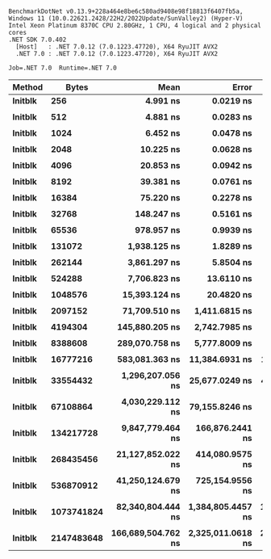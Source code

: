 ```

BenchmarkDotNet v0.13.9+228a464e8be6c580ad9408e98f18813f6407fb5a, Windows 11 (10.0.22621.2428/22H2/2022Update/SunValley2) (Hyper-V)
Intel Xeon Platinum 8370C CPU 2.80GHz, 1 CPU, 4 logical and 2 physical cores
.NET SDK 7.0.402
  [Host]   : .NET 7.0.12 (7.0.1223.47720), X64 RyuJIT AVX2
  .NET 7.0 : .NET 7.0.12 (7.0.1223.47720), X64 RyuJIT AVX2

Job=.NET 7.0  Runtime=.NET 7.0  

```
| Method  | Bytes      | Mean               | Error             | StdDev            | Min                | Max                | Ratio |
|-------- |----------- |-------------------:|------------------:|------------------:|-------------------:|-------------------:|------:|
| **Initblk** | **256**        |           **4.991 ns** |         **0.0219 ns** |         **0.0205 ns** |           **4.955 ns** |           **5.021 ns** |  **1.00** |
|         |            |                    |                   |                   |                    |                    |       |
| **Initblk** | **512**        |           **4.881 ns** |         **0.0283 ns** |         **0.0221 ns** |           **4.856 ns** |           **4.927 ns** |  **1.00** |
|         |            |                    |                   |                   |                    |                    |       |
| **Initblk** | **1024**       |           **6.452 ns** |         **0.0478 ns** |         **0.0447 ns** |           **6.402 ns** |           **6.546 ns** |  **1.00** |
|         |            |                    |                   |                   |                    |                    |       |
| **Initblk** | **2048**       |          **10.225 ns** |         **0.0628 ns** |         **0.0587 ns** |          **10.160 ns** |          **10.369 ns** |  **1.00** |
|         |            |                    |                   |                   |                    |                    |       |
| **Initblk** | **4096**       |          **20.853 ns** |         **0.0942 ns** |         **0.0881 ns** |          **20.731 ns** |          **21.027 ns** |  **1.00** |
|         |            |                    |                   |                   |                    |                    |       |
| **Initblk** | **8192**       |          **39.381 ns** |         **0.0761 ns** |         **0.0712 ns** |          **39.271 ns** |          **39.502 ns** |  **1.00** |
|         |            |                    |                   |                   |                    |                    |       |
| **Initblk** | **16384**      |          **75.220 ns** |         **0.2278 ns** |         **0.2020 ns** |          **74.729 ns** |          **75.494 ns** |  **1.00** |
|         |            |                    |                   |                   |                    |                    |       |
| **Initblk** | **32768**      |         **148.247 ns** |         **0.5161 ns** |         **0.4575 ns** |         **147.654 ns** |         **149.091 ns** |  **1.00** |
|         |            |                    |                   |                   |                    |                    |       |
| **Initblk** | **65536**      |         **978.957 ns** |         **0.9939 ns** |         **0.9297 ns** |         **977.337 ns** |         **980.649 ns** |  **1.00** |
|         |            |                    |                   |                   |                    |                    |       |
| **Initblk** | **131072**     |       **1,938.125 ns** |         **1.8289 ns** |         **1.6213 ns** |       **1,935.879 ns** |       **1,940.959 ns** |  **1.00** |
|         |            |                    |                   |                   |                    |                    |       |
| **Initblk** | **262144**     |       **3,861.297 ns** |         **5.8504 ns** |         **5.4724 ns** |       **3,855.653 ns** |       **3,873.981 ns** |  **1.00** |
|         |            |                    |                   |                   |                    |                    |       |
| **Initblk** | **524288**     |       **7,706.823 ns** |        **13.6110 ns** |        **12.7317 ns** |       **7,687.880 ns** |       **7,731.310 ns** |  **1.00** |
|         |            |                    |                   |                   |                    |                    |       |
| **Initblk** | **1048576**    |      **15,393.124 ns** |        **20.4820 ns** |        **19.1589 ns** |      **15,368.765 ns** |      **15,428.113 ns** |  **1.00** |
|         |            |                    |                   |                   |                    |                    |       |
| **Initblk** | **2097152**    |      **71,709.510 ns** |     **1,411.6815 ns** |     **1,680.5064 ns** |      **68,920.093 ns** |      **73,966.565 ns** |  **1.00** |
|         |            |                    |                   |                   |                    |                    |       |
| **Initblk** | **4194304**    |     **145,880.205 ns** |     **2,742.7985 ns** |     **3,158.6108 ns** |     **138,947.449 ns** |     **149,608.704 ns** |  **1.00** |
|         |            |                    |                   |                   |                    |                    |       |
| **Initblk** | **8388608**    |     **289,070.758 ns** |     **5,777.8009 ns** |     **7,908.7191 ns** |     **278,363.403 ns** |     **298,391.479 ns** |  **1.00** |
|         |            |                    |                   |                   |                    |                    |       |
| **Initblk** | **16777216**   |     **583,081.363 ns** |    **11,384.6931 ns** |    **12,654.0562 ns** |     **557,211.719 ns** |     **595,385.352 ns** |  **1.00** |
|         |            |                    |                   |                   |                    |                    |       |
| **Initblk** | **33554432**   |   **1,296,207.056 ns** |    **25,677.0249 ns** |    **47,594.0121 ns** |   **1,198,715.137 ns** |   **1,406,406.152 ns** |  **1.00** |
|         |            |                    |                   |                   |                    |                    |       |
| **Initblk** | **67108864**   |   **4,030,229.112 ns** |    **79,155.8246 ns** |   **136,539.9082 ns** |   **3,692,335.156 ns** |   **4,304,068.750 ns** |  **1.00** |
|         |            |                    |                   |                   |                    |                    |       |
| **Initblk** | **134217728**  |   **9,847,779.464 ns** |   **166,876.2441 ns** |   **147,931.4438 ns** |   **9,480,686.719 ns** |  **10,085,685.156 ns** |  **1.00** |
|         |            |                    |                   |                   |                    |                    |       |
| **Initblk** | **268435456**  |  **21,127,852.022 ns** |   **414,080.9575 ns** |   **425,230.6568 ns** |  **20,329,937.500 ns** |  **21,742,650.000 ns** |  **1.00** |
|         |            |                    |                   |                   |                    |                    |       |
| **Initblk** | **536870912**  |  **41,250,124.679 ns** |   **725,154.9556 ns** |   **942,906.2729 ns** |  **39,782,261.538 ns** |  **43,159,023.077 ns** |  **1.00** |
|         |            |                    |                   |                   |                    |                    |       |
| **Initblk** | **1073741824** |  **82,340,804.444 ns** | **1,384,805.4457 ns** | **1,295,347.8731 ns** |  **80,610,383.333 ns** |  **84,776,183.333 ns** |  **1.00** |
|         |            |                    |                   |                   |                    |                    |       |
| **Initblk** | **2147483648** | **166,689,504.762 ns** | **2,325,011.0618 ns** | **2,061,061.7468 ns** | **162,368,333.333 ns** | **169,736,966.667 ns** |  **1.00** |
